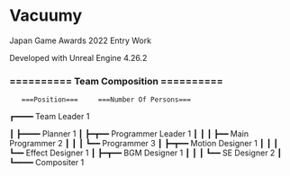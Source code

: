 # Vacuumy

Japan Game Awards 2022 Entry Work

Developed with Unreal Engine 4.26.2

### ========== Team Composition ==========

       ===Position===     ===Number Of Persons===
      
┏━━━━ Team Leader                   1

┃
┣━━━━ Planner                       1
┃
┣━┳━━ Programmer Leader             1
┃ ┃
┃ ┣━━ Main Programmer               2
┃ ┃
┃ ┗━━ Programmer                    3
┃
┣━┳━━ Motion Designer               1
┃ ┃
┃ ┗━━ Effect Designer               1
┃
┣━┳━━ BGM Designer                  1
┃ ┃
┃ ┗━━ SE Designer                   2
┃
┗━━━━ Compositer                    1

